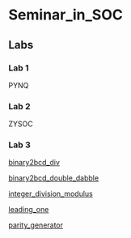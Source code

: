 # Seminar_in_SOC

## Labs

### Lab 1
PYNQ

### Lab 2
ZYSOC

### Lab 3

[binary2bcd_div](/lab/lab3_combinational/binary2bcd_div/ReadMe.md)

[binary2bcd_double_dabble](/lab/lab3_combinational/binary2bcd_double_dabble/ReadMe.md)

[integer_division_modulus](/lab/lab3_combinational/integer_division_modulus/ReadMe.md)

[leading_one](/lab/lab3_combinational/leading_one/ReadMe.md)

[parity_generator](/lab/lab3_combinational/parity_generator/ReadMe.md)